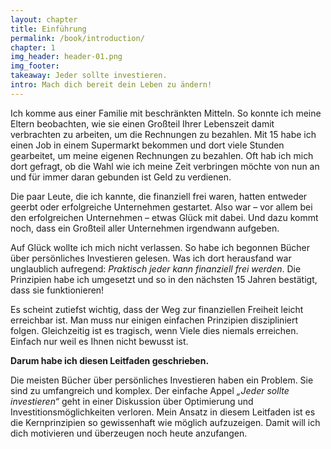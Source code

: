 ```yaml
---
layout: chapter
title: Einführung
permalink: /book/introduction/
chapter: 1
img_header: header-01.png
img_footer:
takeaway: Jeder sollte investieren.
intro: Mach dich bereit dein Leben zu ändern!
---
```


Ich komme aus einer Familie mit beschränkten Mitteln. So konnte ich meine Eltern beobachten, wie sie einen Großteil Ihrer Lebenszeit damit verbrachten zu arbeiten, um die Rechnungen zu bezahlen. 
Mit 15 habe ich einen Job in einem Supermarkt bekommen und dort viele Stunden gearbeitet, um meine eigenen Rechnungen zu bezahlen. Oft hab ich mich dort gefragt, ob die Wahl wie ich meine Zeit verbringen möchte von nun an und für immer daran gebunden ist Geld zu verdienen.

Die paar Leute, die ich kannte, die finanziell frei waren, hatten entweder geerbt oder erfolgreiche Unternehmen gestartet. Also war – vor allem bei den erfolgreichen Unternehmen – etwas Glück mit dabei. Und dazu kommt noch, dass ein Großteil aller Unternehmen irgendwann aufgeben.

Auf Glück wollte ich mich nicht verlassen. So habe ich begonnen Bücher über persönliches Investieren gelesen. Was ich dort herausfand war unglaublich aufregend: *Praktisch jeder kann finanziell frei werden*. Die Prinzipien habe ich umgesetzt und so in den nächsten 15 Jahren bestätigt, dass sie funktionieren!

Es scheint zutiefst wichtig, dass der Weg zur finanziellen Freiheit leicht erreichbar ist. Man muss nur einigen einfachen Prinzipien diszipliniert folgen. Gleichzeitig ist es tragisch, wenn Viele dies niemals erreichen. Einfach nur weil es Ihnen nicht bewusst ist.

**Darum habe ich diesen Leitfaden geschrieben.**

Die meisten Bücher über persönliches Investieren haben ein Problem. Sie sind zu umfangreich und komplex. Der einfache Appel *„Jeder sollte investieren“* geht in einer Diskussion über Optimierung und Investitionsmöglichkeiten verloren. Mein Ansatz in diesem Leitfaden ist es die Kernprinzipien so gewissenhaft wie möglich aufzuzeigen. Damit will ich dich motivieren und überzeugen noch heute anzufangen. 
